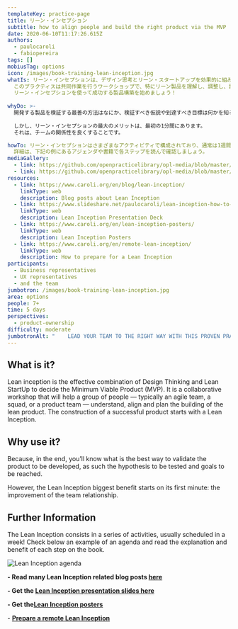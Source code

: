 ```yaml
---
templateKey: practice-page
title: リーン・インセプション
subtitle: how to align people and build the right product via the MVP
date: 2020-06-10T11:17:26.615Z
authors:
  - paulocaroli
  - fabiopereira
tags: []
mobiusTag: options
icon: /images/book-training-lean-inception.jpg
whatIs: リーン・インセプションは、デザイン思考とリーン・スタートアップを効果的に組み合わせた、MVP（実用最小限の製品）を決めるためのプラクティスです。
  このプラクティスは共同作業を行うワークショップで、特にリーン製品を理解し、調整し、計画しようとしているアジャイルなチームにとって役に立つでしょう。
  リーン・インセプションを使って成功する製品構築を始めましょう！
  
whyDo: >-
  開発する製品を検証する最善の方法はなにか、検証すべき仮説や到達すべき目標は何かを知ることができます。
  
  しかし、リーン・インセプションの最大のメリットは、最初の1分間にあります。
  それは、チームの関係性を良くすることです。

howTo: リーン・インセプションはさまざまなアクティビティで構成されており、通常は1週間で行われます。
  詳細は、下記の例にあるアジェンダや書籍で各ステップを読んで確認しましょう。
mediaGallery:
  - link: https://github.com/openpracticelibrary/opl-media/blob/master/images/leraninception-agenda.jpg?raw=true
  - link: https://github.com/openpracticelibrary/opl-media/blob/master/images/Lean%20Inception.jpg?raw=true
resources:
  - link: https://www.caroli.org/en/blog/lean-inception/
    linkType: web
    description: Blog posts about Lean Inception
  - link: https://www.slideshare.net/paulocaroli/lean-inception-how-to-align-people-and-build-the-right-product
    linkType: web
    description: Lean Inception Presentation Deck
  - link: https://www.caroli.org/en/lean-inception-posters/
    linkType: web
    description: Lean Inception Posters
  - link: https://www.caroli.org/en/remote-lean-inception/
    linkType: web
    description: How to prepare for a Lean Inception
participants:
  - Business representatives
  - UX representatives
  - and the team
jumbotron: /images/book-training-lean-inception.jpg
area: options
people: 7+
time: 5 days
perspectives:
  - product-ownership
difficulty: moderate
jumbotronAlt: "    LEAD YOUR TEAM TO THE RIGHT WAY WITH THIS PROVEN PRACTICE"
---
```

## What is it?

Lean inception is the effective combination of Design Thinking and Lean StartUp to decide the Minimum Viable Product (MVP). It is a collaborative workshop that will help a group of people — typically an agile team, a squad, or a product team — understand, align and plan the building of the lean product. The construction of a successful product starts with a Lean Inception.

## Why use it?

Because, in the end, you’ll know what is the best way to validate the product to be developed, as such the hypothesis to be tested and goals to be reached.

However, the Lean Inception biggest benefit starts on its first minute: the improvement of the team relationship.

## Further Information

The Lean Inception consists in a series of activities, usually scheduled in a week! Check below an example of an agenda and read the explanation and benefit of each step on the book.

![Lean Inception agenda](/images/leraninception-agenda.jpg "Lean Inception agenda")



**\- Read many Lean Inception related blog posts [here](https://www.caroli.org/en/blog/lean-inception/)**

**\- Get the [Lean Inception presentation slides here](https://www.slideshare.net/paulocaroli/lean-inception-how-to-align-people-and-build-the-right-product)**

**\- Get the[Lean Inception posters](https://www.caroli.org/en/lean-inception-posters/)**

\- **[Prepare a remote Lean Inception](https://www.caroli.org/en/remote-lean-inception/)**
